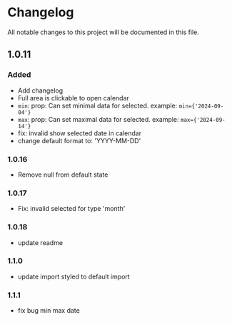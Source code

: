 # Changelog
All notable changes to this project will be documented in this file.

## 1.0.11

### Added
- Add changelog
- Full area is clickable to open calendar
- `min`: prop: Can set minimal data for selected. example: `min={'2024-09-04'}`
- `max`: prop: Can set maximal data for selected. example: `max={'2024-09-14'}`
- fix: invalid show selected date in calendar
- change default format to: 'YYYY-MM-DD'

### 1.0.16
- Remove null from default state 

### 1.0.17
- Fix: invalid selected for type 'month'

### 1.0.18
- update readme

### 1.1.0
- update import styled to default import

### 1.1.1
- fix bug min max date
